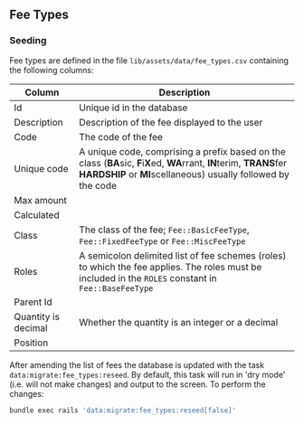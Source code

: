 ## Fee Types

### Seeding

Fee types are defined in the file `lib/assets/data/fee_types.csv` containing the following columns:

|Column|Description|
|---|---|
|Id|Unique id in the database|
|Description|Description of the fee displayed to the user|
|Code|The code of the fee|
|Unique code|A unique code, comprising a prefix based on the class (**BA**sic, **F**i**X**ed, **WA**rrant, **IN**terim, **TRANS**fer **HARDSHIP** or **MI**scellaneous) usually followed by the code|
|Max amount||
|Calculated||
|Class|The class of the fee; `Fee::BasicFeeType`, `Fee::FixedFeeType` or `Fee::MiscFeeType`|
|Roles|A semicolon delimited list of fee schemes (roles) to which the fee applies. The roles must be included in the `ROLES` constant in `Fee::BaseFeeType`|
|Parent Id||
|Quantity is decimal|Whether the quantity is an integer or a decimal|
|Position||

After amending the list of fees the database is updated with the task
`data:migrate:fee_types:reseed`. By default, this task will run in 'dry mode'
(i.e. will not make changes) and output to the screen. To perform the changes:

```bash
bundle exec rails 'data:migrate:fee_types:reseed[false]'
```
